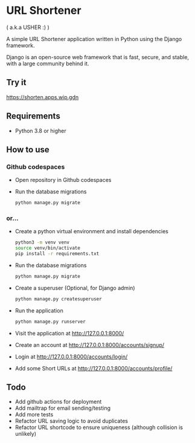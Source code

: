 # URL Shortener

( a.k.a USHER :) )

A simple URL Shortener application written in Python using the Django framework.

Django is an open-source web framework that is fast, secure, and stable, with a large community behind it.

## Try it

https://shorten.apps.wip.gdn

## Requirements

- Python 3.8 or higher

## How to use

### Github codespaces

- Open repository in Github codespaces
- Run the database migrations

  ```bash
  python manage.py migrate
  ```

### or...

- Create a python virtual environment and install dependencies

  ```bash
  python3 -m venv venv
  source venv/bin/activate
  pip install -r requirements.txt
  ```

- Run the database migrations

  ```bash
  python manage.py migrate
  ```

- Create a superuser (Optional, for Django admin)

  ```bash
  python manage.py createsuperuser
  ```

- Run the application

  ```bash
  python manage.py runserver
  ```

- Visit the application at http://127.0.0.1:8000/
- Create an account at http://127.0.0.1:8000/accounts/signup/
- Login at http://127.0.0.1:8000/accounts/login/
- Add some Short URLs at http://127.0.0.1:8000/accounts/profile/

## Todo

- Add github actions for deployment
- Add mailtrap for email sending/testing
- Add more tests
- Refactor URL saving logic to avoid duplicates
- Refactor URL shortcode to ensure uniqueness (although collision is unlikely)
